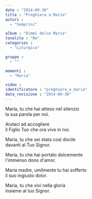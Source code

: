 ```yaml
---
date : "2014-09-30"
title : "Preghiera a Maria"
autori : 
  - "Semprini"

album : "Dimmi dolce Maria"
tonalita : "Re"
categories : 
  - "Liturgica"

gruppo : 
  - ""

momenti : 
  - "Maria"

video : 
identificatore : "preghiera_a_maria"
data_revisione : "2014-09-30"
---
```

  
  
Maria,  tu che hai atteso nel silenzio   
la sua parola per noi.  
  
  
Aiutaci ad accogliere  
il Figlio Tuo che ora vive in noi.   
  
  
Maria,  tu che sei stata così docile   
davanti al Tuo Signor.  
  
  
Maria,  tu che hai portato dolcemente   
l'immenso dono d'amor.  
  
  
Maria  madre, umilmente tu hai sofferto    
il suo ingiusto dolor.  
  
  
Maria,  tu che vivi nella gloria   
insieme al tuo Signor.  
  
